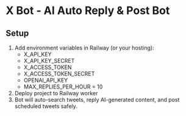 # X Bot - AI Auto Reply & Post Bot

## Setup
1. Add environment variables in Railway (or your hosting):
   - X_API_KEY
   - X_API_KEY_SECRET
   - X_ACCESS_TOKEN
   - X_ACCESS_TOKEN_SECRET
   - OPENAI_API_KEY
   - MAX_REPLIES_PER_HOUR = 10
2. Deploy project to Railway worker
3. Bot will auto-search tweets, reply AI-generated content, and post scheduled tweets safely.
